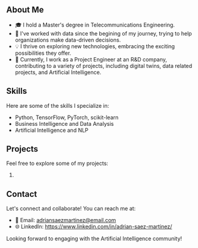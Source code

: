 ## About Me

- 🎓 I hold a Master's degree in Telecommunications Engineering.
- 👔 I've worked with data since the begining of my journey, trying to help organizations make data-driven decisions.
- 💡 I thrive on exploring new technologies, embracing the exciting possibilities they offer.
- 💼 Currently, I work as a Project Engineer at an R&D company, contributing to a variety of projects, including digital twins, data related projects, and Artificial Intelligence.

## Skills

Here are some of the skills I specialize in:

- Python, TensorFlow, PyTorch, scikit-learn
- Business Intelligence and Data Analysis
- Artificial Intelligence and NLP

## Projects

Feel free to explore some of my projects:

1.

## Contact

Let's connect and collaborate! You can reach me at:

- 📧 Email: adriansaezmartinez@email.com
- 🌐 LinkedIn: https://www.linkedin.com/in/adrian-saez-martinez/

Looking forward to engaging with the Artificial Intelligence community!

